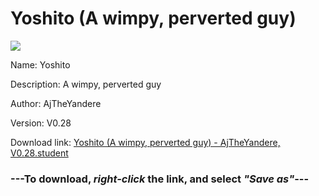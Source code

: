 # Yoshito (A wimpy, perverted guy)

<img src = "https://raw.githubusercontent.com/Arbiter1223/Koukou-Gurashi-Custom-Students/master/Students/Files/Yoshito%20(A%20wimpy%2C%20perverted%20guy).png">

Name: Yoshito

Description: A wimpy, perverted guy

Author: AjTheYandere

Version: V0.28

Download link: <a href="https://raw.githubusercontent.com/Arbiter1223/Koukou-Gurashi-Custom-Students/master/Students/Files/Yoshito%20(A%20wimpy%2C%20perverted%20guy)%20-%20AjTheYandere%2C%20V0.28.student">Yoshito (A wimpy, perverted guy) - AjTheYandere, V0.28.student</a>

### ---**To download, _right-click_ the link, and select _"Save as"_**---
